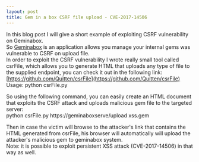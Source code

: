 ```yaml
---
layout: post
title: Gem in a box CSRF file upload - CVE-2017-14506
---  
```


In this blog post I will give a short example of exploiting CSRF vulnerability on Geminabox.  
So [Geminabox](https://github.com/geminabox/geminabox) is an application allows you manage your internal gems was vulnerable to CSRF on upload file.  
In order to exploit the CSRF vulnerability I wrote really small tool called csrFile, which allows you to generate HTML that uploads any type of file to the supplied endpoint, you can check it out in the following link:  
[https://github.com/Quitten/csrFile](https://github.com/Quitten/csrFile)  
Usage: python csrFile.py <url> <filePath>  
  
So using the following command, you can easily create an HTML document that exploits the CSRF attack and uploads malicious gem file to the targeted server:  
python csrFile.py https://geminaboxserve/upload xss.gem  
  
Then in case the victim will browse to the attacker's link that contains the HTML generated from csrFile, his browser will automatically will upload the attacker's malicious gem to geminabox system.  
Note: it is possible to exploit persistent XSS attack (CVE-2017-14506) in that way as well.  
  
  
